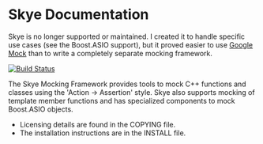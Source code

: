Skye Documentation
==================

Skye is no longer supported or maintained.  I created it to handle
specific use cases (see the Boost.ASIO support), but it proved easier
to use
[Google Mock](https://github.com/google/googletest/tree/master/googlemock)
than to write a completely separate mocking framework.

[![Build Status](https://travis-ci.org/coryan/Skye.svg?branch=master)](https://travis-ci.org/coryan/Skye)

The Skye Mocking Framework provides tools to mock C++ functions and
classes using the 'Action -> Assertion' style.  Skye also supports
mocking of template member functions and has specialized components to
mock Boost.ASIO objects.

- Licensing details are found in the COPYING file.
- The installation instructions are in the INSTALL file.
